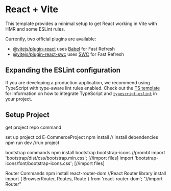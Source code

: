 # React + Vite

This template provides a minimal setup to get React working in Vite with HMR and some ESLint rules.

Currently, two official plugins are available:

- [@vitejs/plugin-react](https://github.com/vitejs/vite-plugin-react/blob/main/packages/plugin-react) uses [Babel](https://babeljs.io/) for Fast Refresh
- [@vitejs/plugin-react-swc](https://github.com/vitejs/vite-plugin-react/blob/main/packages/plugin-react-swc) uses [SWC](https://swc.rs/) for Fast Refresh

## Expanding the ESLint configuration

If you are developing a production application, we recommend using TypeScript with type-aware lint rules enabled. Check out the [TS template](https://github.com/vitejs/vite/tree/main/packages/create-vite/template-react-ts) for information on how to integrate TypeScript and [`typescript-eslint`](https://typescript-eslint.io) in your project.

## Setup Project
  get project repo command
  
  
  
  set up project
  cd E-CommerceProject
  npm install    // install debendencies
  npm run dev    //run project
  
  bootstrap commands
  npm install bootstrap bootstrap-icons //prombt
  import 'bootstrap/dist/css/bootstrap.min.css'; [//import files]
    import 'bootstrap-icons/font/bootstrap-icons.css'; [//import files]
    
  Router Commands
   npm install react-router-dom //React Router library install
   import { BrowserRouter, Routes, Route } from 'react-router-dom'; "//import Router"
    

